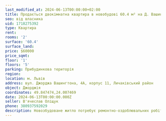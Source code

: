 ```yaml
---
last_modified_at: 2024-06-13T00:00:00+02:00
title: Продається двокімнатна квартира в новобудові 60.4 м² на Д. Вашингтона
seo: від власника
uid: 1718275392
type: Квартира
rent:
rooms: '2'
surface: '60.4'
surface_land:
price: $60000
price_sqmt:
floor: '1'
floors: '5'
parking: Прибудинкова територія
region:
location: м. Львів
address: вул. Джорджа Вашингтона, 4А, корпус 11, Личаківський район
object: Джорджія
coordinates: 49.847474,24.007469
date: 2024-06-13T00:00:00.000Z
seller: В'ячеслав Оліщук
phone: 380937592029
description: Новозбудоване житло потребує ремонтно-оздоблювальних робіт
---
```


